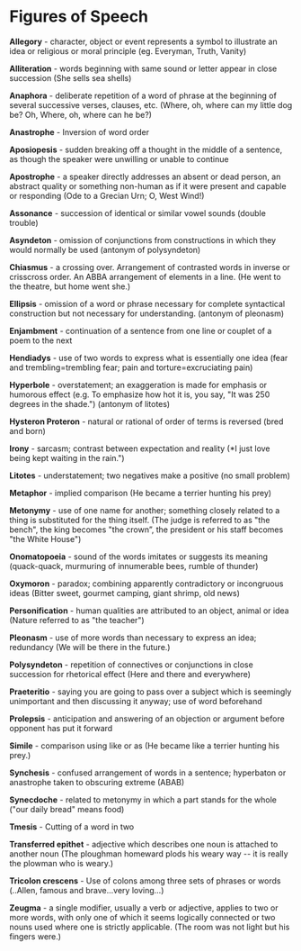 # Figures of Speech

**Allegory** - character, object or event represents a symbol to illustrate an idea or religious or moral principle (eg. Everyman, Truth, Vanity)

**Alliteration** - words beginning with same sound or letter appear in close succession (She sells sea shells)

**Anaphora** - deliberate repetition of a word of phrase at the beginning of several successive verses, clauses, etc. (Where, oh, where can my little dog be? Oh, Where, oh, where can he be?)

**Anastrophe** - Inversion of word order

**Aposiopesis** - sudden breaking off a thought in the middle of a sentence, as though the speaker were unwilling or unable to continue

**Apostrophe** - a speaker directly addresses an absent or dead person, an abstract quality or something non-human as if it were present and capable or responding (Ode to a Grecian Urn; O, West Wind!)

**Assonance** - succession of identical or similar vowel sounds (double trouble)

**Asyndeton** - omission of conjunctions from constructions in which they would normally be used (antonym of polysyndeton)

**Chiasmus** - a crossing over. Arrangement of contrasted words in inverse or crisscross order. An ABBA arrangement of elements in a line. (He went to the theatre, but home went she.)

**Ellipsis** - omission of a word or phrase necessary for complete syntactical construction but not necessary for understanding. (antonym of pleonasm)

**Enjambment** - continuation of a sentence from one line or couplet of a poem to the next

**Hendiadys** - use of two words to express what is essentially one idea (fear and trembling=trembling fear; pain and torture=excruciating pain)

**Hyperbole** - overstatement; an exaggeration is made for emphasis or humorous effect (e.g. To emphasize how hot it is, you say, "It was 250 degrees in the shade.") (antonym of litotes)

**Hysteron Proteron** - natural or rational of order of terms is reversed (bred and born)

**Irony** - sarcasm; contrast between expectation and reality (*I just love being kept waiting in the rain.")

**Litotes** - understatement; two negatives make a positive (no small problem)

**Metaphor** - implied comparison (He became a terrier hunting his prey)

**Metonymy** - use of one name for another; something closely related to a thing is substituted for the thing itself. (The judge is referred to as "the bench", the king becomes "the crown”, the president or his staff becomes "the White House")

**Onomatopoeia** - sound of the words imitates or suggests its meaning (quack-quack, murmuring of innumerable bees, rumble of thunder)

**Oxymoron** - paradox; combining apparently contradictory or incongruous ideas (Bitter sweet, gourmet camping, giant shrimp, old news)

**Personification** - human qualities are attributed to an object, animal or idea (Nature referred to as "the teacher")

**Pleonasm** - use of more words than necessary to express an idea; redundancy (We will be there in the future.)

**Polysyndeton** - repetition of connectives or conjunctions in close succession for rhetorical effect (Here and there and everywhere)

**Praeteritio** - saying you are going to pass over a subject which is seemingly unimportant and then discussing it anyway; use of word beforehand

**Prolepsis** - anticipation and answering of an objection or argument before opponent has put it forward

**Simile** - comparison using like or as (He became like a terrier hunting his prey.)

**Synchesis** - confused arrangement of words in a sentence; hyperbaton or anastrophe taken to obscuring extreme (ABAB)

**Synecdoche** - related to metonymy in which a part stands for the whole ("our daily bread" means food)

**Tmesis** - Cutting of a word in two

**Transferred epithet** - adjective which describes one noun is attached to another noun (The ploughman homeward plods his weary way -- it is really the plowman who is weary.)

**Tricolon crescens** - Use of colons among three sets of phrases or words (..Allen, famous and brave...very loving...)

**Zeugma** - a single modifier, usually a verb or adjective, applies to two or more words, with only one of which it seems logically connected or two nouns used where one is strictly applicable. (The room was not light but his fingers were.)
